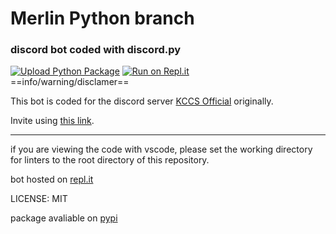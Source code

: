 # Merlin Python branch
### discord bot coded with discord.py
[![Upload Python Package](https://github.com/windowsboy111/merlin-py/workflows/Upload%20Python%20Package/badge.svg)](https://pypi.org/project/Merlin-bot) [![Run on Repl.it](https://repl.it/badge/github/windowsboy111/merlin-py)](https://repl.it/github/windowsboy111/merlin-py)  
==info/warning/disclamer==

This bot is coded for the discord server [KCCS Official](https://discord.io/kccs) originally.  

Invite using [this link](https://discord.com/api/oauth2/authorize?client_id=690839099648638977&permissions=8&scope=bot).

---

if you are viewing the code with vscode, please set the working directory for linters to the root directory of this repository.

bot hosted on [repl.it](https://repl.it/@windowsboy111/merlin-py)

LICENSE: MIT

package avaliable on [pypi](https://pypi.org/project/merlin-bot)

